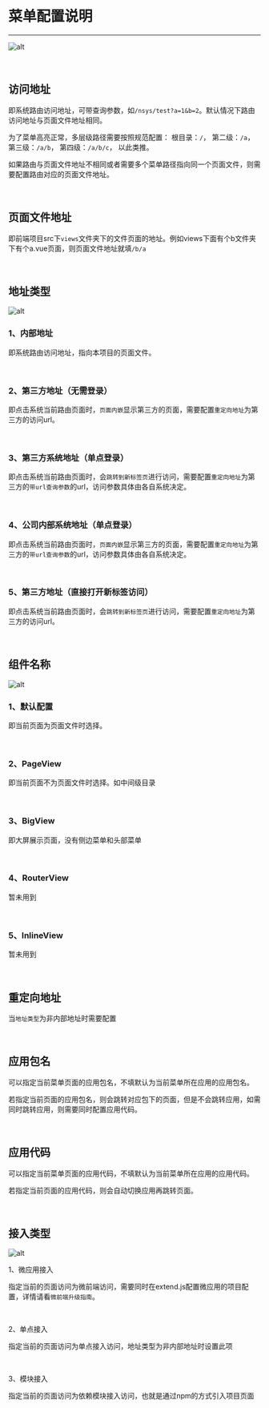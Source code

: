 # 菜单配置说明

---

![alt](../../../assets/img/framework/frontend/menu.png)

&nbsp;

## 访问地址

即系统路由访问地址，可带查询参数，如`/nsys/test?a=1&b=2`。默认情况下路由访问地址与页面文件地址相同。
&nbsp;

为了菜单高亮正常，多层级路径需要按照规范配置：
根目录：`/`，
第二级：`/a`，
第三级：`/a/b`，
第四级：`/a/b/c`，
以此类推。
&nbsp;

如果路由与页面文件地址不相同或者需要多个菜单路径指向同一个页面文件，则需要配置路由对应的页面文件地址。

&nbsp;

## 页面文件地址

即前端项目src下`views`文件夹下的文件页面的地址。例如views下面有个b文件夹下有个a.vue页面，则页面文件地址就填`/b/a`

&nbsp;


## 地址类型

![alt](../../../assets/img/framework/frontend/urltype.png)

### 1、内部地址
即系统路由访问地址，指向本项目的页面文件。

&nbsp;

### 2、第三方地址（无需登录）
即点击系统当前路由页面时，`页面内嵌`显示第三方的页面，需要配置`重定向地址`为第三方的访问url。

&nbsp;

### 3、第三方系统地址（单点登录）
即点击系统当前路由页面时，会`跳转到新标签页`进行访问，需要配置`重定向地址`为第三方的`带url查询参数`的url，访问参数具体由各自系统决定。

&nbsp;

### 4、公司内部系统地址（单点登录）
即点击系统当前路由页面时，`页面内嵌`显示第三方的页面，需要配置`重定向地址`为第三方的`带url查询参数`的url，访问参数具体由各自系统决定。

&nbsp;

### 5、第三方地址（直接打开新标签访问）
即点击系统当前路由页面时，会`跳转到新标签页`进行访问，需要配置`重定向地址`为第三方的访问url。

&nbsp;


## 组件名称

![alt](../../../assets/img/framework/frontend/componentName.png)

### 1、默认配置

即当前页面为页面文件时选择。

&nbsp;

### 2、PageView

即当前页面不为页面文件时选择。如中间级目录

&nbsp;

### 3、BigView

即大屏展示页面，没有侧边菜单和头部菜单

&nbsp;

### 4、RouterView

暂未用到

&nbsp;

### 5、InlineView

暂未用到

&nbsp;
&nbsp;


## 重定向地址

当`地址类型`为非内部地址时需要配置

&nbsp;


## 应用包名

可以指定当前菜单页面的应用包名，不填默认为当前菜单所在应用的应用包名。
&nbsp;

若指定当前页面的应用包名，则会跳转对应包下的页面，但是不会跳转应用，如需同时跳转应用，则需要同时配置应用代码。

&nbsp;


## 应用代码

可以指定当前菜单页面的应用代码，不填默认为当前菜单所在应用的应用代码。
&nbsp;

若指定当前页面的应用代码，则会自动切换应用再跳转页面。

&nbsp;


## 接入类型

![alt](../../../assets/img/framework/frontend/accessType.png)

1、微应用接入

指定当前的页面访问为微前端访问，需要同时在extend.js配置微应用的项目配置，详情请看`微前端升级指南`。

&nbsp;

2、单点接入

指定当前的页面访问为单点接入访问，地址类型为非内部地址时设置此项

&nbsp;

3、模块接入

指定当前的页面访问为依赖模块接入访问，也就是通过npm的方式引入项目页面

&nbsp;
